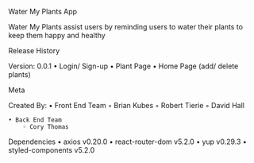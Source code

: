 ﻿Water My Plants App

Water My Plants assist users by reminding users to water their plants to keep them happy and healthy

Release History

Version: 0.0.1
    • Login/ Sign-up
    • Plant Page
    • Home Page (add/ delete plants)

Meta

Created By:
    • Front End Team
        ◦ Brian Kubes
        ◦ Robert Tierie
        ◦ David Hall
      
    • Back End Team
        ◦ Cory Thomas

Dependencies
    • axios v0.20.0
    • react-router-dom v5.2.0
    • yup v0.29.3
    • styled-components v5.2.0


          


